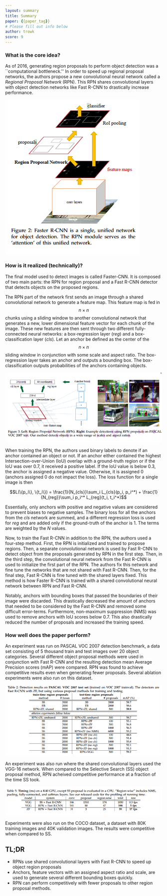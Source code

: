```yaml
---
layout: summary
title: Summary
paper: {{paper_tag}}
# Please fill out info below
author: trowk
score: 9
---
```


### What is the core idea?

As of 2016, generating region proposals to perform object detection was a
``computational bottleneck.'' In order to speed up regional proposal networks,
the authors propose a new convolutional neural network called a
*Regional Proposal Network* (RPN). This RPN shares convolutional layers with
object detection networks like Fast R-CNN to drastically increase performance.

![Alt Text](ren2015faster2/ren2015faster2a.png)

### How is it realized (technically)?

The final model used to detect images is called Faster-CNN. It is composed of
two main parts: the RPN for region proposal and a Fast R-CNN detector that
detects objects on the proposed regions. 

The RPN part of the network first sends an image through a shared convolutional
network to generate a feature map. This feature map is fed in $$n \times n$$
chunks using a sliding window to another convolutional network that generates
a new, lower dimensional feature vector for each chunk of the image.
These new features are then sent through two different fully-connected neural
networks: a box-regression layer (*reg*) and a box-classification layer (*cls*).
Let an anchor be defined as the center of the $$n \times n$$ sliding window in
conjunction with some scale and aspect ratio. The box-regression layer takes an
anchor and  outputs a bounding box. The box-classification outputs
probabilities of the anchors containing objects.

![Alt Text](ren2015faster2/ren2015faster2b.png)

When training the RPN, the authors used binary labels to denote if an anchor
contained an object or not. If an anchor either contained the highest
Intersection-over-Union (IoU) overlap with a ground-truth region or if
the IoU was over 0.7, it received a positive label. If the IoU value is below
0.3, the anchor is assigned a negative value. Otherwise, it is assigned 0
(anchors assigned 0 do not impact the loss). The loss function for a single
image is then 

$$L(\{p_i\}, \{t_i\}) = \frac{1}{N_{cls}}\sum_i L_{cls}(p_i, p_i^*) +
\frac{1}{N_{reg}}\sum_i p_i^* L_{reg}(t_i, t_i^*)$$

Essentially, only anchors with positive and negative values are considered to
prevent biases to negative samples. The binary loss for all the anchors from the
*cls* network are summed, and a different regression loss is used for *reg* and
are added only if the ground-truth of the anchor is 1. The terms are
weighted by the $N$ values.

Now, to train the Fast R-CNN in addition to the RPN, the authors used a
four-step method. First, the RPN is initialized and trained to propose regions.
Then, a separate convolutional network is used by Fast R-CNN to detect object
from the proposals generated by RPN in the first step. Then, in the third step,
the convolutional neural network from the Fast R-CNN is used to initialize the
first part of the RPN. The authors fix this network and fine tune the networks
that are not shared with Fast R-CNN. Then, for the final step, Fast R-CNN
is fine tuned with the shared layers fixed. This method is how Faster R-CNN is
trained with a shared convolutional neural network between RPN and Fast R-CNN.

Notably, anchors with bounding boxes that passed the boundaries of their image
were discarded. This drastically decreased the amount of anchors that needed
to be considered by the Fast R-CNN and removed some difficult error-terms.
Furthermore, non-maximum suppression (NMS) was used to remove anchors with IoU
scores below 0.7. This also drastically reduced the number of proposals and
increased the training speed.

### How well does the paper perform?

An experiment was run on PASCAL VOC 2007 detection benchmark, a data set
consisting of 5 thousand train and test images over 20 object categories.
Several different object proposal methods were used in conjunction with Fast
R-CNN and the resulting detection mean Average Precision scores (mAP) were
compared. RPN was found to achieve competitive results even when generating
fewer proposals. Several ablation experiments were also run on this dataset.

![Alt Text](ren2015faster2/ren2015faster2c.png)

An experiment was also run where the shared convolutional layers used the VGG-16
network. When compared to the Selective Search (SS) object proposal method,
RPN acheived competitive performance at a fraction of the time SS took.

![Alt Text](ren2015faster2/ren2015faster2d.png)

Experiments were also run on the COCO dataset, a dataset with 80K training
images and 40K validation images. The results were competitive when compared
to SS.


## TL;DR
* RPNs use shared convolutional layers with Fast R-CNN to speed up object region
proposals
* Anchors, feature vectors with an assigned aspect ratio and scale, are used to
generate several different bounding boxes quickly.
* RPN can perform competitively with fewer proposals to other region proposal
methods.